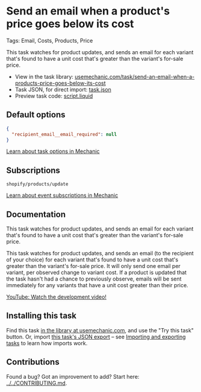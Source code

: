 # Send an email when a product's price goes below its cost

Tags: Email, Costs, Products, Price

This task watches for product updates, and sends an email for each variant that's found to have a unit cost that's greater than the variant's for-sale price.

* View in the task library: [usemechanic.com/task/send-an-email-when-a-products-price-goes-below-its-cost](https://usemechanic.com/task/send-an-email-when-a-products-price-goes-below-its-cost)
* Task JSON, for direct import: [task.json](../../tasks/send-an-email-when-a-products-price-goes-below-its-cost.json)
* Preview task code: [script.liquid](./script.liquid)

## Default options

```json
{
  "recipient_email__email_required": null
}
```

[Learn about task options in Mechanic](https://docs.usemechanic.com/article/471-task-options)

## Subscriptions

```liquid
shopify/products/update
```

[Learn about event subscriptions in Mechanic](https://docs.usemechanic.com/article/408-subscriptions)

## Documentation

This task watches for product updates, and sends an email for each variant that's found to have a unit cost that's greater than the variant's for-sale price.

This task watches for product updates, and sends an email (to the recipient of your choice) for each variant that's found to have a unit cost that's greater than the variant's for-sale price. It will only send one email per variant, per observed change to variant cost. If a product is updated that the task hasn't had a chance to previously observe, emails will be sent immediately for any variants that have a unit cost greater than their price.

[YouTube: Watch the development video!](https://youtu.be/LrFu6bV1f1o)

## Installing this task

Find this task [in the library at usemechanic.com](https://usemechanic.com/task/send-an-email-when-a-products-price-goes-below-its-cost), and use the "Try this task" button. Or, import [this task's JSON export](../../tasks/send-an-email-when-a-products-price-goes-below-its-cost.json) – see [Importing and exporting tasks](https://docs.usemechanic.com/article/505-importing-and-exporting-tasks) to learn how imports work.

## Contributions

Found a bug? Got an improvement to add? Start here: [../../CONTRIBUTING.md](../../CONTRIBUTING.md).
